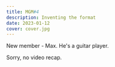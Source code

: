```yaml
---
title: MGM#4
description: Inventing the format
date: 2023-01-12
cover: cover.jpg
---
```


New member - Max. He's a guitar player.

Sorry, no video recap.
